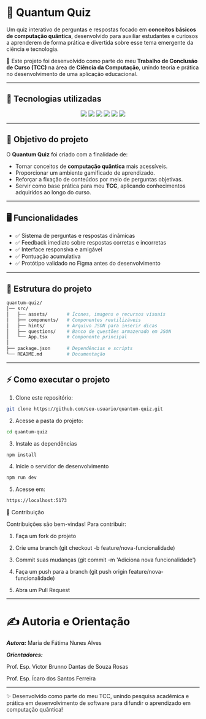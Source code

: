 # 🌌 Quantum Quiz  

Um quiz interativo de perguntas e respostas focado em **conceitos básicos de computação quântica**, desenvolvido para auxiliar estudantes e curiosos a aprenderem de forma prática e divertida sobre esse tema emergente da ciência e tecnologia.  

📘 Este projeto foi desenvolvido como parte do meu **Trabalho de Conclusão de Curso (TCC)** na área de **Ciência da Computação**, unindo teoria e prática no desenvolvimento de uma aplicação educacional.  

---

## 🚀 Tecnologias utilizadas  
<div align="center">

  <img src="https://img.shields.io/badge/React-20232A?style=for-the-badge&logo=react&logoColor=61DAFB" />
  <img src="https://img.shields.io/badge/TypeScript-007ACC?style=for-the-badge&logo=typescript&logoColor=white" />
  <img src="https://img.shields.io/badge/TailwindCSS-38B2AC?style=for-the-badge&logo=tailwind-css&logoColor=white" />
  <img src="https://img.shields.io/badge/React%20Icons-E91E63?style=for-the-badge&logo=react&logoColor=white" />
  <img src="https://img.shields.io/badge/Node.js-43853D?style=for-the-badge&logo=node.js&logoColor=white" />
  <img src="https://img.shields.io/badge/Figma-F24E1E?style=for-the-badge&logo=figma&logoColor=white" />

</div>

---

## 🎯 Objetivo do projeto  

O **Quantum Quiz** foi criado com a finalidade de:  
- Tornar conceitos de **computação quântica** mais acessíveis.  
- Proporcionar um ambiente gamificado de aprendizado.  
- Reforçar a fixação de conteúdos por meio de perguntas objetivas.  
- Servir como base prática para meu **TCC**, aplicando conhecimentos adquiridos ao longo do curso.  

---

## 🖥️ Funcionalidades  

- ✅ Sistema de perguntas e respostas dinâmicas  
- ✅ Feedback imediato sobre respostas corretas e incorretas  
- ✅ Interface responsiva e amigável  
- ✅ Pontuação acumulativa  
- ✅ Protótipo validado no Figma antes do desenvolvimento  

---

## 📂 Estrutura do projeto  

```bash
quantum-quiz/
│── src/
│   ├── assets/       # Ícones, imagens e recursos visuais
│   ├── components/   # Componentes reutilizáveis
│   ├── hints/        # Arquivo JSON para inserir dicas
│   ├── questions/    # Banco de questões armazenado em JSON
│   └── App.tsx       # Componente principal
│
├── package.json      # Dependências e scripts
└── README.md         # Documentação
```
---

## ⚡ Como executar o projeto  

1. Clone este repositório:  
```bash
git clone https://github.com/seu-usuario/quantum-quiz.git
```

2. Acesse a pasta do projeto:
```bash
cd quantum-quiz
```

3. Instale as dependências

```bash
npm install
```

4. Inicie o servidor de desenvolvimento

```bash
npm run dev
```

5. Acesse em:

```bash
https://localhost:5173
```

🤝 Contribuição

Contribuições são bem-vindas!
Para contribuir:

1. Faça um fork do projeto

2. Crie uma branch (git checkout -b feature/nova-funcionalidade)

3. Commit suas mudanças (git commit -m 'Adiciona nova funcionalidade')

4. Faça um push para a branch (git push origin feature/nova-funcionalidade)

5. Abra um Pull Request

---

# ✍️ Autoria e Orientação

***Autora:*** Maria de Fátima Nunes Alves

***Orientadores:***

Prof. Esp. Victor Brunno Dantas de Souza Rosas

Prof. Esp. Ícaro dos Santos Ferreira

---

✨ Desenvolvido como parte do meu TCC, unindo pesquisa acadêmica e prática em desenvolvimento de software para difundir o aprendizado em computação quântica!
